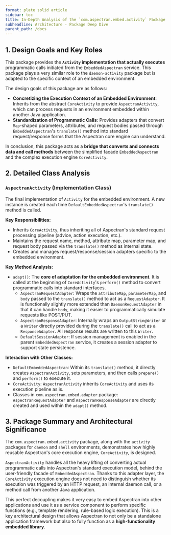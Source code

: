 ```yaml
---
format: plate solid article
sidebar: toc
title: In-Depth Analysis of the `com.aspectran.embed.activity` Package
subheadline: Architecture - Package Deep Dive
parent_path: /docs
---
```


## 1. Design Goals and Key Roles

This package provides the **`Activity` implementation that actually executes** programmatic calls initiated from the `EmbeddedAspectran` service. This package plays a very similar role to the `daemon-activity` package but is adapted to the specific context of an embedded environment.

The design goals of this package are as follows:

-   **Concretizing the Execution Context of an Embedded Environment**: Inherits from the abstract `CoreActivity` to provide `AspectranActivity`, which can process requests in an environment embedded within another Java application.
-   **Standardization of Programmatic Calls**: Provides adapters that convert `Map`-shaped parameters, attributes, and request bodies passed through `EmbeddedAspectran`'s `translate()` method into standard request/response forms that the Aspectran core engine can understand.

In conclusion, this package acts as a **bridge that converts and connects data and call methods** between the simplified facade `EmbeddedAspectran` and the complex execution engine `CoreActivity`.

## 2. Detailed Class Analysis

### `AspectranActivity` (Implementation Class)

The final implementation of `Activity` for the embedded environment. A new instance is created each time `DefaultEmbeddedAspectran`'s `translate()` method is called.

**Key Responsibilities:**
-   Inherits `CoreActivity`, thus inheriting all of Aspectran's standard request processing pipeline (advice, action execution, etc.).
-   Maintains the request name, method, attribute map, parameter map, and request body passed via the `translate()` method as internal state.
-   Creates and manages request/response/session adapters specific to the embedded environment.

**Key Method Analysis:**
-   `adapt()`: The **core of adaptation for the embedded environment**. It is called at the beginning of `CoreActivity`'s `perform()` method to convert programmatic calls into standard interfaces.
    -   `AspectranRequestAdapter`: Wraps the `attributeMap`, `parameterMap`, and `body` passed to the `translate()` method to act as a `RequestAdapter`. It is functionally slightly more extended than `DaemonRequestAdapter` in that it can handle `body`, making it easier to programmatically simulate requests like POST/PUT.
    -   `AspectranResponseAdapter`: Internally wraps an `OutputStringWriter` or a `Writer` directly provided during the `translate()` call to act as a `ResponseAdapter`. All response results are written to this `Writer`.
    -   `DefaultSessionAdapter`: If session management is enabled in the parent `EmbeddedAspectran` service, it creates a session adapter to support state persistence.

**Interaction with Other Classes:**
-   `DefaultEmbeddedAspectran`: Within its `translate()` method, it directly creates `AspectranActivity`, sets parameters, and then calls `prepare()` and `perform()` to execute it.
-   `CoreActivity`: `AspectranActivity` inherits `CoreActivity` and uses its execution pipeline as is.
-   Classes in `com.aspectran.embed.adapter` package: `AspectranRequestAdapter` and `AspectranResponseAdapter` are directly created and used within the `adapt()` method.

## 3. Package Summary and Architectural Significance

The `com.aspectran.embed.activity` package, along with the `activity` packages for `daemon` and `shell` environments, demonstrates how highly reusable Aspectran's core execution engine, `CoreActivity`, is designed.

`AspectranActivity` handles all the heavy lifting of converting actual programmatic calls into Aspectran's standard execution model, behind the user-friendly facade of `EmbeddedAspectran`. Thanks to this adapter layer, the `CoreActivity` execution engine does not need to distinguish whether its execution was triggered by an HTTP request, an internal daemon call, or a method call from another Java application.

This perfect decoupling makes it very easy to embed Aspectran into other applications and use it as a service component to perform specific functions (e.g., template rendering, rule-based logic execution). This is a key architectural design that allows Aspectran to not only be a standalone application framework but also to fully function as a **high-functionality embedded library**.
